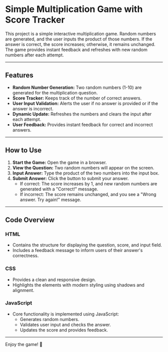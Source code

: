 # Simple Multiplication Game with Score Tracker

This project is a simple interactive multiplication game. Random numbers are generated, and the user inputs the product of those numbers. If the answer is correct, the score increases; otherwise, it remains unchanged. The game provides instant feedback and refreshes with new random numbers after each attempt.

---

## Features

- **Random Number Generation:** Two random numbers (1-10) are generated for the multiplication question.
- **Score Tracker:** Keeps track of the number of correct answers.
- **User Input Validation:** Alerts the user if no answer is provided or if the answer is incorrect.
- **Dynamic Update:** Refreshes the numbers and clears the input after each attempt.
- **User Feedback:** Provides instant feedback for correct and incorrect answers.

---

## How to Use

1. **Start the Game:** Open the game in a browser.
2. **View the Question:** Two random numbers will appear on the screen.
3. **Input Answer:** Type the product of the two numbers into the input box.
4. **Submit Answer:** Click the button to submit your answer.
   - If correct: The score increases by 1, and new random numbers are generated with a "Correct!" message.
   - If incorrect: The score remains unchanged, and you see a "Wrong answer. Try again!" message.

---

## Code Overview

### HTML

- Contains the structure for displaying the question, score, and input field.
- Includes a feedback message to inform users of their answer's correctness.

### CSS

- Provides a clean and responsive design.
- Highlights the elements with modern styling using shadows and alignment.

### JavaScript

- Core functionality is implemented using JavaScript:
  - Generates random numbers.
  - Validates user input and checks the answer.
  - Updates the score and provides feedback.

---

Enjoy the game! 🎉
